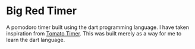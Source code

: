 # Big Red Timer

A pomodoro timer built using the dart programming language. I have taken inspiration from [Tomato Timer](https://tomatotimer.com). This was built merely as a way for me to learn the dart language.
